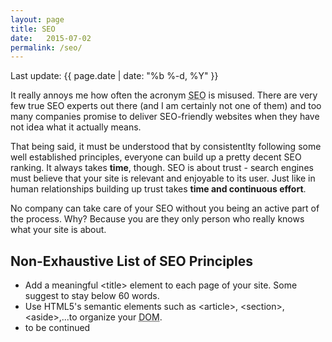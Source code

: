 ```yaml
---
layout: page
title: SEO
date:   2015-07-02
permalink: /seo/
---
```

<p>Last update: {{ page.date | date: "%b %-d, %Y" }}</p>

It really annoys me how often the acronym <abbr title="Search Engine Optimization">SEO</abbr> is misused. There are very few true SEO experts out there (and I am certainly not one of them) and too many companies promise to deliver SEO-friendly websites when they have not idea what it actually means.

That being said, it must be understood that by consistentlty following some well established principles, everyone can build up a pretty decent SEO ranking. It always takes **time**, though. SEO is about trust - search engines must believe that your site is relevant and enjoyable to its user. Just like in human relationships building up trust takes **time and continuous effort**.

No company can take care of your SEO without you being an active part of the process. Why? Because you are they only person who really knows what your site is about.

## Non-Exhaustive List of SEO Principles

- Add a meaningful \<title> element to each page of your site. Some suggest to stay below 60 words.
- Use HTML5's semantic elements such as \<article>, \<section>, \<aside>,...to organize your <abbr title="Document Object Model">DOM</abbr>.
- to be continued
